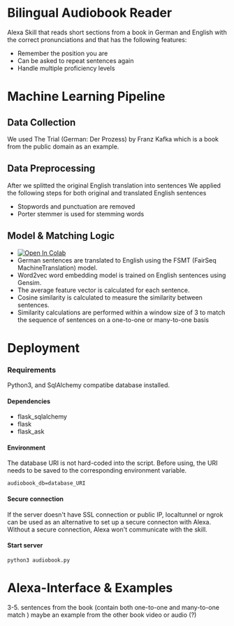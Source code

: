 # Bilingual Audiobook Reader 

Alexa Skill that reads short sections from a book in German and English with the correct pronunciations and that has the following features:
* Remember the position you are
* Can be asked to repeat sentences again
* Handle multiple proficiency levels


# Machine Learning Pipeline

## Data Collection
We used The Trial (German: Der Prozess) by Franz Kafka which is a book from the public domain as an example.

## Data Preprocessing
After we splitted the original English translation into sentences 
We applied the following steps for both original and translated English sentences 
* Stopwords and punctuation are removed 
* Porter stemmer is used for stemming words

## Model & Matching Logic
* [![Open In Colab](https://colab.research.google.com/assets/colab-badge.svg)](https://colab.research.google.com/github/Ra0k/alexa_skill_bilingual_audiobook/blob/main/bilingual_reader.ipynb)
* German sentences are translated to English using the FSMT (FairSeq MachineTranslation) model.
* Word2vec word embedding model is trained on English sentences using Gensim.
* The average feature vector is calculated for each sentence. 
* Cosine similarity is calculated to measure the similarity between sentences.
* Similarity calculations are performed within a window size of 3 to match the sequence of sentences on a one-to-one or many-to-one basis


# Deployment 
### Requirements
Python3, and SqlAlchemy compatibe database installed.

#### Dependencies
- flask_sqlalchemy
- flask
- flask_ask

#### Environment
The database URI is not hard-coded into the script. Before using, the URI needs to be saved to the corresponding environment variable. 

```audiobook_db=database_URI```

#### Secure connection
If the server doesn't have SSL connection or public IP, localtunnel or ngrok can be used as an alternative to set up a secure connecton with Alexa. Without a secure connection, Alexa won't communicate with the skill. 

#### Start server

```python3 audiobook.py```

# Alexa-Interface & Examples

3-5. sentences from the book (contain both one-to-one and many-to-one match )
maybe an example from the other book 
video or audio (?)

